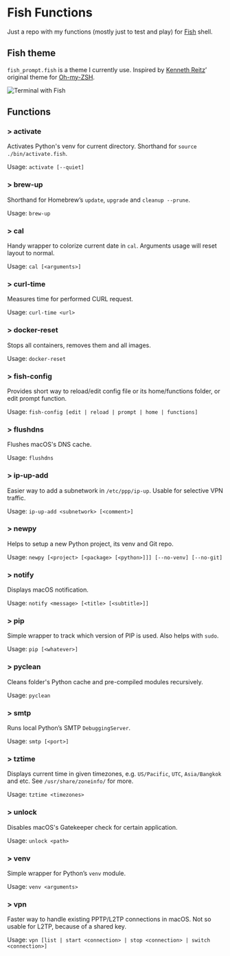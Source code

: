 # Fish Functions
Just a repo with my functions (mostly just to test and play) for [Fish](http://fishshell.com) shell.

## Fish theme
`fish_prompt.fish` is a theme I currently use. Inspired by [Kenneth Reitz](https://github.com/kennethreitz)’ original theme for [Oh-my-ZSH](https://github.com/robbyrussell/oh-my-zsh).

![Terminal with Fish](https://user-images.githubusercontent.com/278423/27943158-783e5b80-62e5-11e7-863b-053dd9d897ab.png)

## Functions

### > activate
Activates Python's venv for current directory. Shorthand for `source ./bin/activate.fish`.

Usage: `activate [--quiet]`

### > brew-up
Shorthand for Homebrew’s `update`, `upgrade` and `cleanup --prune`.

Usage: `brew-up`

### > cal
Handy wrapper to colorize current date in `cal`. Arguments usage will reset layout to normal.

Usage: `cal [<arguments>]`

### > curl-time
Measures time for performed CURL request.

Usage: `curl-time <url>`

### > docker-reset
Stops all containers, removes them and all images.

Usage: `docker-reset`

### > fish-config
Provides short way to reload/edit config file or its home/functions folder, or edit prompt function.

Usage: `fish-config [edit | reload | prompt | home | functions]`

### > flushdns
Flushes macOS's DNS cache.

Usage: `flushdns`

### > ip-up-add
Easier way to add a subnetwork in `/etc/ppp/ip-up`. Usable for selective VPN traffic.

Usage: `ip-up-add <subnetwork> [<comment>]`

### > newpy
Helps to setup a new Python project, its venv and Git repo.

Usage: `newpy [<project> [<package> [<python>]]] [--no-venv] [--no-git]`

### > notify
Displays macOS notification.

Usage: `notify <message> [<title> [<subtitle>]]`

### > pip
Simple wrapper to track which version of PIP is used. Also helps with `sudo`.

Usage: `pip [<whatever>]`

### > pyclean
Cleans folder's Python cache and pre-compiled modules recursively.

Usage: `pyclean`

### > smtp
Runs local Python’s SMTP ``DebuggingServer``.

Usage: `smtp [<port>]`

### > tztime
Displays current time in given timezones, e.g. `US/Pacific`, `UTC`, `Asia/Bangkok` and etc. See `/usr/share/zoneinfo/` for more.

Usage: `tztime <timezones>`

### > unlock
Disables macOS's Gatekeeper check for certain application.

Usage: `unlock <path>`

### > venv
Simple wrapper for Python’s `venv` module.

Usage: `venv <arguments>`

### > vpn
Faster way to handle existing PPTP/L2TP connections in macOS. Not so usable for L2TP, because of a shared key.

Usage: `vpn [list | start <connection> | stop <connection> | switch <connection>]`
